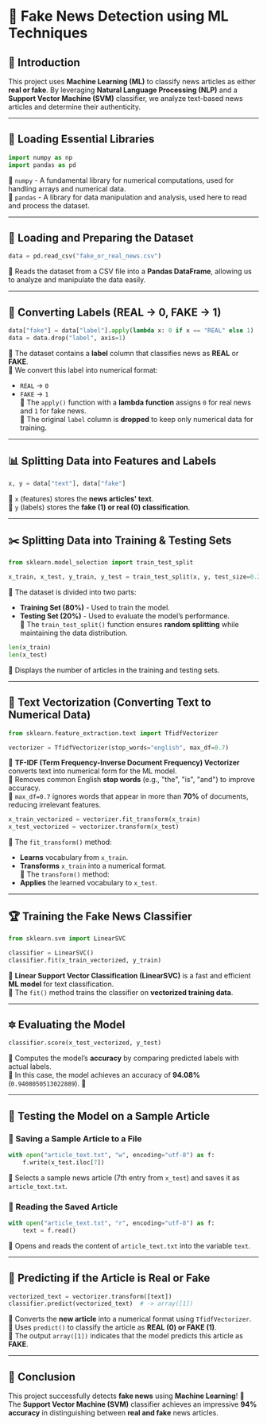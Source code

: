 # 📰 Fake News Detection using ML Techniques

## 📌 Introduction  
This project uses **Machine Learning (ML)** to classify news articles as either **real or fake**. By leveraging **Natural Language Processing (NLP)** and a **Support Vector Machine (SVM)** classifier, we analyze text-based news articles and determine their authenticity.    

---

## 📎 Loading Essential Libraries  

```python
import numpy as np
import pandas as pd
```
🔹 `numpy` - A fundamental library for numerical computations, used for handling arrays and numerical data.  
🔹 `pandas` - A library for data manipulation and analysis, used here to read and process the dataset.  

---

## 👝 Loading and Preparing the Dataset  

```python
data = pd.read_csv("fake_or_real_news.csv")
```
🔹 Reads the dataset from a CSV file into a **Pandas DataFrame**, allowing us to analyze and manipulate the data easily.  

---

## 🌂 Converting Labels (REAL → 0, FAKE → 1)  

```python
data["fake"] = data["label"].apply(lambda x: 0 if x == "REAL" else 1)
data = data.drop("label", axis=1)
```
🔹 The dataset contains a **label** column that classifies news as **REAL** or **FAKE**.  
🔹 We convert this label into numerical format:  
   - `REAL` → `0`  
   - `FAKE` → `1`  
🔹 The `apply()` function with a **lambda function** assigns `0` for real news and `1` for fake news.  
🔹 The original `label` column is **dropped** to keep only numerical data for training.  

---

## 📊 Splitting Data into Features and Labels  

```python
x, y = data["text"], data["fake"]
```
🔹 `x` (features) stores the **news articles' text**.  
🔹 `y` (labels) stores the **fake (1) or real (0) classification**.  

---

## ✂️ Splitting Data into Training & Testing Sets  

```python
from sklearn.model_selection import train_test_split

x_train, x_test, y_train, y_test = train_test_split(x, y, test_size=0.2)
```
🔹 The dataset is divided into two parts:  
   - **Training Set (80%)** - Used to train the model.  
   - **Testing Set (20%)** - Used to evaluate the model’s performance.  
🔹 The `train_test_split()` function ensures **random splitting** while maintaining the data distribution.  

```python
len(x_train)
len(x_test)
```
🔹 Displays the number of articles in the training and testing sets.  

---

## 💐 Text Vectorization (Converting Text to Numerical Data)  

```python
from sklearn.feature_extraction.text import TfidfVectorizer

vectorizer = TfidfVectorizer(stop_words="english", max_df=0.7)
```
🔹 **TF-IDF (Term Frequency-Inverse Document Frequency) Vectorizer** converts text into numerical form for the ML model.  
🔹 Removes common English **stop words** (e.g., "the", "is", "and") to improve accuracy.  
🔹 `max_df=0.7` ignores words that appear in more than **70%** of documents, reducing irrelevant features.  

```python
x_train_vectorized = vectorizer.fit_transform(x_train)
x_test_vectorized = vectorizer.transform(x_test)
```
🔹 The `fit_transform()` method:  
   - **Learns** vocabulary from `x_train`.  
   - **Transforms** `x_train` into a numerical format.  
🔹 The `transform()` method:  
   - **Applies** the learned vocabulary to `x_test`.  

---

## 🏆 Training the Fake News Classifier  

```python
from sklearn.svm import LinearSVC

classifier = LinearSVC()
classifier.fit(x_train_vectorized, y_train)
```
🔹 **Linear Support Vector Classification (LinearSVC)** is a fast and efficient **ML model** for text classification.  
🔹 The `fit()` method trains the classifier on **vectorized training data**.  

---

## 🔯 Evaluating the Model  

```python
classifier.score(x_test_vectorized, y_test)
```
🔹 Computes the model’s **accuracy** by comparing predicted labels with actual labels.  
🔹 In this case, the model achieves an accuracy of **94.08%** (`0.9408050513022889`). 🎯  

---

## 📝 Testing the Model on a Sample Article  

### 🔹 Saving a Sample Article to a File  

```python
with open("article_text.txt", "w", encoding="utf-8") as f:
    f.write(x_test.iloc[7])
```
🔹 Selects a sample news article (7th entry from `x_test`) and saves it as `article_text.txt`.  

### 🔹 Reading the Saved Article  

```python
with open("article_text.txt", "r", encoding="utf-8") as f:
    text = f.read()
```
🔹 Opens and reads the content of `article_text.txt` into the variable `text`.  

---

## 🤔 Predicting if the Article is Real or Fake  

```python
vectorized_text = vectorizer.transform([text])
classifier.predict(vectorized_text)  # -> array([1])
```
🔹 Converts the **new article** into a numerical format using `TfidfVectorizer`.  
🔹 Uses `predict()` to classify the article as **REAL (0) or FAKE (1)**.  
🔹 The output `array([1])` indicates that the model predicts this article as **FAKE**.  

---

## 🌟 Conclusion  

This project successfully detects **fake news** using **Machine Learning**! 🚀 The **Support Vector Machine (SVM)** classifier achieves an impressive **94% accuracy** in distinguishing between **real and fake** news articles.  

